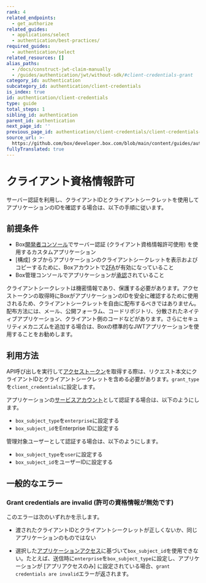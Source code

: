 ```yaml
---
rank: 4
related_endpoints:
  - get_authorize
related_guides:
  - applications/select
  - authentication/best-practices/
required_guides:
  - authentication/select
related_resources: []
alias_paths:
  - /docs/construct-jwt-claim-manually
  - /guides/authentication/jwt/without-sdk/#client-credentials-grant
category_id: authentication
subcategory_id: authentication/client-credentials
is_index: true
id: authentication/client-credentials
type: guide
total_steps: 1
sibling_id: authentication
parent_id: authentication
next_page_id: ''
previous_page_id: authentication/client-credentials/client-credentials-setup
source_url: >-
  https://github.com/box/developer.box.com/blob/main/content/guides/authentication/client-credentials/index.md
fullyTranslated: true
---
```

# クライアント資格情報許可

サーバー認証を利用し、クライアントIDとクライアントシークレットを使用してアプリケーションのIDを確認する場合は、以下の手順に従います。

## 前提条件

* Box[開発者コンソール][devconsole]でサーバー認証 (クライアント資格情報許可使用) を使用するカスタムアプリケーション
* \[構成] タブからアプリケーションのクライアントシークレットを表示およびコピーするために、Boxアカウントで[2FA][2fa]が有効になっていること
* Box管理コンソールでアプリケーションが[承認][auth]されていること

<Message danger>

クライアントシークレットは機密情報であり、保護する必要があります。アクセストークンの取得時にBoxがアプリケーションのIDを安全に確認するために使用されるため、クライアントシークレットを自由に配布するべきではありません。配布方法には、メール、公開フォーラム、コードリポジトリ、分散されたネイティブアプリケーション、クライアント側のコードなどがあります。さらにセキュリティメカニズムを追加する場合は、Boxの標準的なJWTアプリケーションを使用することをお勧めします。

</Message>

## 利用方法

API呼び出しを実行して[アクセストークン][accesstoken]を取得する際は、リクエスト本文にクライアントIDとクライアントシークレットを含める必要があります。`grant_type`を`client_credentials`に設定します。

アプリケーションの[サービスアカウント][sa]として認証する場合は、以下のようにします。

* `box_subject_type`を`enterprise`に設定する
* `box_subject_id`をEnterprise IDに設定する

管理対象ユーザーとして認証する場合は、以下のようにします。

* `box_subject_type`を`user`に設定する
* `box_subject_id`をユーザーIDに設定する

<Samples id="x_auth" variant="with_client_credentials">

</Samples>

## 一般的なエラー

<!--alex ignore invalid-->

### Grant credentials are invalid (許可の資格情報が無効です)

このエラーは次のいずれかを示します。

* 渡されたクライアントIDとクライアントシークレットが正しくないか、同じアプリケーションのものではない

* 選択した[アプリケーションアクセス][aa]に基づいて`box_subject_id`を使用できない。たとえば、送信時に`enterprise`を`box_subject_type`に設定し、アプリケーションが \[アプリアクセスのみ] に設定されている場合、`grant credentials are invalid`エラーが返されます。

<!-- i18n-enable localize-links -->

[2fa]: https://support.box.com/hc/ja/articles/360043697154-アカウントの多要素認証の設定

<!-- i18n-disable localize-links -->

[devconsole]: https://app.box.com/developers/console

[accesstoken]: e://post-oauth2-token/

[sa]: g://getting-started/user-types/service-account/

[auth]: g://authorization

[aa]: g://authentication/client-credentials/client-credentials-setup/#application-access
